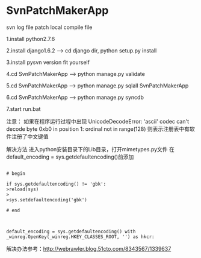 SvnPatchMakerApp
================

svn log file patch local compile file

1.install python2.7.6

2.install django1.6.2 --> cd django dir, python setup.py install

3.install pysvn version fit yourself

4.cd SvnPatchMakerApp --> python manage.py validate

5.cd SvnPatchMakerApp --> python manage.py sqlall SvnPatchMakerApp

6.cd SvnPatchMakerApp --> python manage.py syncdb

7.start run.bat

注意：
如果在程序运行过程中出现
UnicodeDecodeError: 'ascii' codec can't decode byte 0xb0 in position 1: ordinal not in range(128)
则表示注册表中有软件注册了中文键值

解决方法
进入python安装目录下的Lib目录，打开mimetypes.py文件
在default_encoding = sys.getdefaultencoding()前添加

<code>
<div># begin</div>
if sys.getdefaultencoding() != 'gbk':
>reload(sys)
>
>sys.setdefaultencoding('gbk')

<div># end</div>

default_encoding = sys.getdefaultencoding()
with _winreg.OpenKey(_winreg.HKEY_CLASSES_ROOT, '') as hkcr:
</code>


解决办法参考：http://webrawler.blog.51cto.com/8343567/1339637
